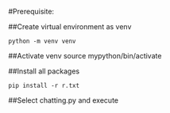 #Prerequisite:

##Create virtual environment as venv
```
python -m venv venv
```
##Activate venv
source mypython/bin/activate

##Install all packages
```
pip install -r r.txt
```

##Select chatting.py and execute

